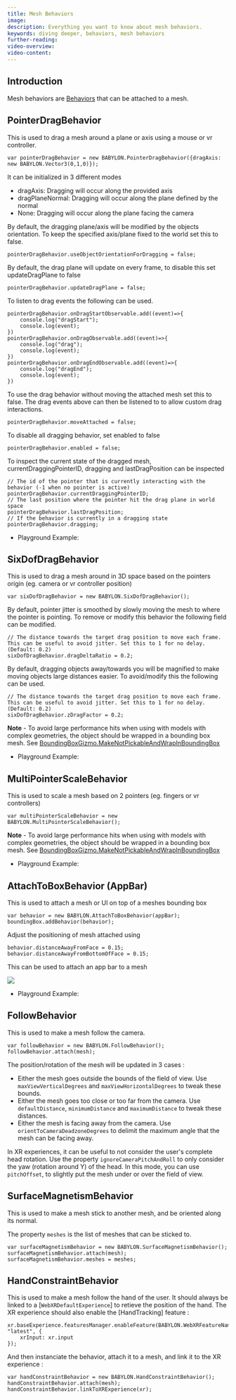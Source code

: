 ```yaml
---
title: Mesh Behaviors
image: 
description: Everything you want to know about mesh behaviors.
keywords: diving deeper, behaviors, mesh behaviors
further-reading:
video-overview:
video-content:
---
```


## Introduction
Mesh behaviors are [Behaviors](/divingDeeper/behaviors) that can be attached to a mesh.

## PointerDragBehavior
This is used to drag a mesh around a plane or axis using a mouse or vr controller.
```
var pointerDragBehavior = new BABYLON.PointerDragBehavior({dragAxis: new BABYLON.Vector3(0,1,0)});
```
It can be initialized in 3 different modes
 - dragAxis: Dragging will occur along the provided axis
 - dragPlaneNormal: Dragging will occur along the plane defined by the normal
 - None: Dragging will occur along the plane facing the camera

By default, the dragging plane/axis will be modified by the objects orientation. To keep the specified axis/plane fixed to the world set this to false.
```
pointerDragBehavior.useObjectOrientationForDragging = false;
```
By default, the drag plane will update on every frame, to disable this set updateDragPlane to false
```
pointerDragBehavior.updateDragPlane = false;
```
To listen to drag events the following can be used.
```
pointerDragBehavior.onDragStartObservable.add((event)=>{
    console.log("dragStart");
    console.log(event);
})
pointerDragBehavior.onDragObservable.add((event)=>{
    console.log("drag");
    console.log(event);
})
pointerDragBehavior.onDragEndObservable.add((event)=>{
    console.log("dragEnd");
    console.log(event);
})
```
To use the drag behavior without moving the attached mesh set this to false. The drag events above can then be listened to to allow custom drag interactions.
```
pointerDragBehavior.moveAttached = false;
```
To disable all dragging behavior, set enabled to false
```
pointerDragBehavior.enabled = false;
```
To inspect the current state of the dragged mesh, currentDraggingPointerID, dragging and lastDragPosition can be inspected
```
// The id of the pointer that is currently interacting with the behavior (-1 when no pointer is active)
pointerDragBehavior.currentDraggingPointerID;
// The last position where the pointer hit the drag plane in world space
pointerDragBehavior.lastDragPosition;
// If the behavior is currently in a dragging state
pointerDragBehavior.dragging;
```

* Playground Example: <Playground id="#YEZPVT" title="Drag Along an Axis" description="A simple example of the pointerDragBehavior." image="/img/playgroundsAndNMEs/divingDeeperMeshBehaviors1.jpg" isMain={true} category="Behaviors"/>

## SixDofDragBehavior
This is used to drag a mesh around in 3D space based on the pointers origin (eg. camera or vr controller position)
```
var sixDofDragBehavior = new BABYLON.SixDofDragBehavior();
```
By default, pointer jitter is smoothed by slowly moving the mesh to where the pointer is pointing. To remove or modify this behavior the following field can be modified.
```
// The distance towards the target drag position to move each frame. This can be useful to avoid jitter. Set this to 1 for no delay. (Default: 0.2)
sixDofDragBehavior.dragDeltaRatio = 0.2;
```
By default, dragging objects away/towards you will be magnified to make moving objects large distances easier. To avoid/modify this the following can be used.
```
// The distance towards the target drag position to move each frame. This can be useful to avoid jitter. Set this to 1 for no delay. (Default: 0.2)
sixDofDragBehavior.zDragFactor = 0.2;
```
**Note** - To avoid large performance hits when using with models with complex geometries, the object should be wrapped in a bounding box mesh. See [BoundingBoxGizmo.MakeNotPickableAndWrapInBoundingBox](/divingDeeper/mesh/gizmo)
* Playground Example: <Playground id="#5G9MC5" title="Six Directions Example" description="A simple example of SixDofDragBehavior." image="/img/playgroundsAndNMEs/divingDeeperMeshBehaviors2.jpg" isMain={true} category="Behaviors"/>

## MultiPointerScaleBehavior
This is used to scale a mesh based on 2 pointers (eg. fingers or vr controllers)
```
var multiPointerScaleBehavior = new BABYLON.MultiPointerScaleBehavior();
```
**Note** - To avoid large performance hits when using with models with complex geometries, the object should be wrapped in a bounding box mesh. See [BoundingBoxGizmo.MakeNotPickableAndWrapInBoundingBox](/divingDeeper/mesh/gizmo)
* Playground Example: <Playground id="#5G9MC5" title="MultiPointerScaleBehavior Example" description="A simple example of SixDofDragBehavior." image="/img/playgroundsAndNMEs/divingDeeperMeshBehaviors2.jpg" />

## AttachToBoxBehavior (AppBar)
This is used to attach a mesh or UI on top of a meshes bounding box
```
var behavior = new BABYLON.AttachToBoxBehavior(appBar);
boundingBox.addBehavior(behavior);
```

Adjust the positioning of mesh attached using
```
behavior.distanceAwayFromFace = 0.15;
behavior.distanceAwayFromBottomOfFace = 0.15;
```

This can be used to attach an app bar to a mesh

![](/img/how_to/gui/appBar.png)

* Playground Example: <Playground id="#X6MQ1L" title="AttachToBoxBehavior Example" description="A simple example of AttachToBoxBehavior." image="/img/playgroundsAndNMEs/divingDeeperMeshBehaviors2.jpg" isMain={true} category="Behaviors"/>

## FollowBehavior
This is used to make a mesh follow the camera.

```
var followBehavior = new BABYLON.FollowBehavior();
followBehavior.attach(mesh);
```

The position/rotation of the mesh will be updated in 3 cases :
+ Either the mesh goes outside the bounds of the field of view. Use `maxViewVerticalDegrees` and `maxViewHorizontalDegrees` to tweak these bounds.
+ Either the mesh goes too close or too far from the camera. Use `defaultDistance`, `minimumDistance` and `maximumDistance` to tweak these distances.
+ Either the mesh is facing away from the camera. Use `orientToCameraDeadzoneDegrees` to delimit the maximum angle that the mesh can be facing away.

In XR experiences, it can be useful to not consider the user's complete head rotation. Use the property `ignoreCameraPitchAndRoll` to only consider the yaw (rotation around Y) of the head. In this mode, you can use `pitchOffset`, to slightly put the mesh under or over the field of view.

## SurfaceMagnetismBehavior
This is used to make a mesh stick to another mesh, and be oriented along its normal.

The property `meshes` is the list of meshes that can be sticked to.

```
var surfaceMagnetismBehavior = new BABYLON.SurfaceMagnetismBehavior();
surfaceMagnetismBehavior.attach(mesh);
surfaceMagnetismBehavior.meshes = meshes;
```

## HandConstraintBehavior
This is used to make a mesh follow the hand of the user. It should always be linked to a [`WebXRDefaultExperience`] to retieve the position of the hand.
The XR experience should also enable the [HandTracking] feature :

```
xr.baseExperience.featuresManager.enableFeature(BABYLON.WebXRFeatureName.HAND_TRACKING, "latest", {
    xrInput: xr.input
});
```

And then instanciate the behavior, attach it to a mesh, and link it to the XR experience :

```
var handConstraintBehavior = new BABYLON.HandConstraintBehavior();
handConstraintBehavior.attach(mesh);
handConstraintBehavior.linkToXRExperience(xr);
```